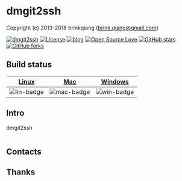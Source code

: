 # dmgit2ssh

Copyright (c) 2013-2018 brinkqiang (brink.qiang@gmail.com)

[![dmgit2ssh](https://img.shields.io/badge/brinkqiang-dmgit2ssh-blue.svg?style=flat-square)](https://github.com/brinkqiang/dmgit2ssh)
[![License](https://img.shields.io/badge/license-MIT-brightgreen.svg)](https://github.com/brinkqiang/dmgit2ssh/blob/master/LICENSE)
[![blog](https://img.shields.io/badge/Author-Blog-7AD6FD.svg)](https://brinkqiang.github.io/)
[![Open Source Love](https://badges.frapsoft.com/os/v3/open-source.png)](https://github.com/brinkqiang)
[![GitHub stars](https://img.shields.io/github/stars/brinkqiang/dmgit2ssh.svg?label=Stars)](https://github.com/brinkqiang/dmgit2ssh) 
[![GitHub forks](https://img.shields.io/github/forks/brinkqiang/dmgit2ssh.svg?label=Fork)](https://github.com/brinkqiang/dmgit2ssh)

## Build status
| [Linux][lin-link] | [Mac][mac-link] | [Windows][win-link] |
| :---------------: | :----------------: | :-----------------: |
| ![lin-badge]      | ![mac-badge]       | ![win-badge]        |

[lin-badge]: https://github.com/brinkqiang/dmgit2ssh/workflows/linux/badge.svg "linux build status"
[lin-link]:  https://github.com/brinkqiang/dmgit2ssh/actions/workflows/linux.yml "linux build status"
[mac-badge]: https://github.com/brinkqiang/dmgit2ssh/workflows/mac/badge.svg "mac build status"
[mac-link]:  https://github.com/brinkqiang/dmgit2ssh/actions/workflows/mac.yml "mac build status"
[win-badge]: https://github.com/brinkqiang/dmgit2ssh/workflows/win/badge.svg "win build status"
[win-link]:  https://github.com/brinkqiang/dmgit2ssh/actions/workflows/win.yml "win build status"

## Intro
dmgit2ssh
```cpp
```
## Contacts

## Thanks
